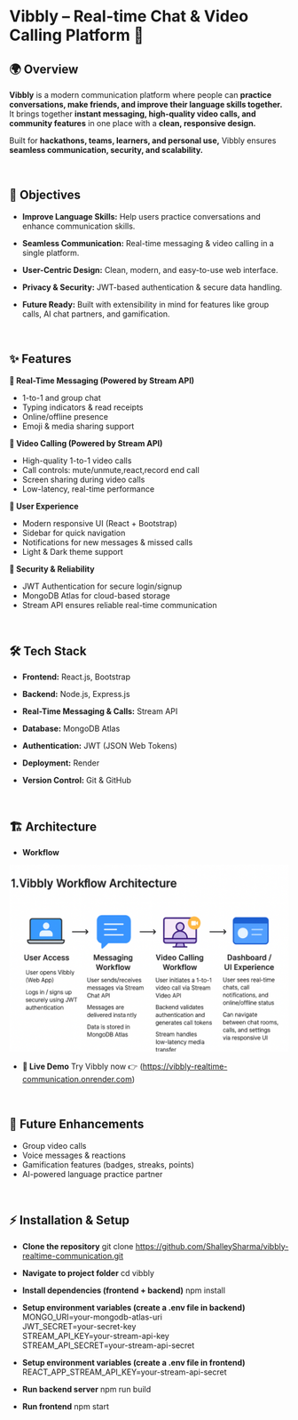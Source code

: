 # Vibbly – Real-time Chat & Video Calling Platform 💬

## 🌍 Overview

**Vibbly** is a modern communication platform where people can **practice conversations, make friends, and improve their language skills together.**
It brings together **instant messaging, high-quality video calls, and community features** in one place with a **clean, responsive design.**

Built for **hackathons, teams, learners, and personal use,** Vibbly ensures **seamless communication, security, and scalability.**

<br/>

## 🎯 Objectives

- **Improve Language Skills:** Help users practice conversations and enhance communication skills.

- **Seamless Communication:** Real-time messaging & video calling in a single platform.

- **User-Centric Design:** Clean, modern, and easy-to-use web interface.

- **Privacy & Security:** JWT-based authentication & secure data handling.

- **Future Ready:** Built with extensibility in mind for features like group calls, AI chat partners, and gamification.

<br/>

## ✨ Features

**💬 Real-Time Messaging (Powered by Stream API)**

- 1-to-1 and group chat
- Typing indicators & read receipts
- Online/offline presence
- Emoji & media sharing support

**🎥 Video Calling (Powered by Stream API)**

- High-quality 1-to-1 video calls
- Call controls: mute/unmute,react,record end call
- Screen sharing during video calls
- Low-latency, real-time performance

**🎨 User Experience**

- Modern responsive UI (React + Bootstrap)
- Sidebar for quick navigation
- Notifications for new messages & missed calls
- Light & Dark theme support

**🔐 Security & Reliability**

- JWT Authentication for secure login/signup
- MongoDB Atlas for cloud-based storage
- Stream API ensures reliable real-time communication

<br/>


## 🛠️ Tech Stack

- **Frontend:** React.js, Bootstrap

- **Backend:** Node.js, Express.js

- **Real-Time Messaging & Calls:** Stream API

- **Database:** MongoDB Atlas

- **Authentication:** JWT (JSON Web Tokens)

- **Deployment:** Render

- **Version Control:** Git & GitHub

<br/>

## 🏗️ Architecture

- **Workflow**

![Vibbly Workflow Architecture](https://raw.githubusercontent.com/ShalleySharma/vibbly-realtime-communication/refs/heads/main/frontend/public/media/workflow.png)

- **🚀 Live Demo**
Try Vibbly now 👉 (https://vibbly-realtime-communication.onrender.com)
 
<br/>

## 🔮 Future Enhancements

- Group video calls 
- Voice messages & reactions
- Gamification features (badges, streaks, points)
- AI-powered language practice partner

<br/>

## ⚡ Installation & Setup

- **Clone the repository**
git clone https://github.com/ShalleySharma/vibbly-realtime-communication.git

- **Navigate to project folder**
cd vibbly  

- **Install dependencies (frontend + backend)**
npm install  

- **Setup environment variables (create a .env file in backend)**
MONGO_URI=your-mongodb-atlas-uri  
JWT_SECRET=your-secret-key  
STREAM_API_KEY=your-stream-api-key  
STREAM_API_SECRET=your-stream-api-secret  

- **Setup environment variables (create a .env file in frontend)**
REACT_APP_STREAM_API_KEY=your-stream-api-secret

- **Run backend server**
npm run build  

- **Run frontend**
npm start  

<br/>

